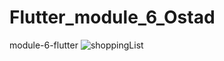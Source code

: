 # Flutter_module_6_Ostad
module-6-flutter
![shoppingList](https://github.com/Danbir54/Flutter_module_6_Ostad/assets/59988668/1caaad80-bb46-4204-b132-c2deb5ab197e)
